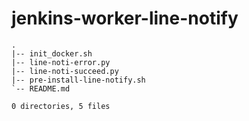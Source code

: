 # jenkins-worker-line-notify
```
.
|-- init_docker.sh
|-- line-noti-error.py
|-- line-noti-succeed.py
|-- pre-install-line-notify.sh
`-- README.md

0 directories, 5 files
```
